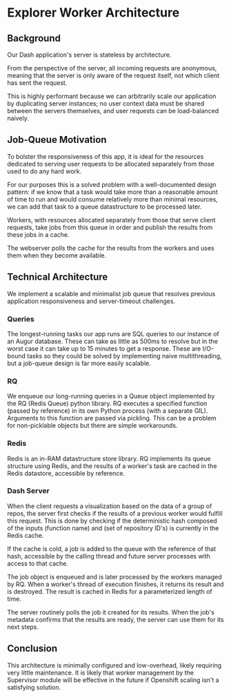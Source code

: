# Explorer Worker Architecture

## Background

Our Dash application's server is stateless by architecture.

From the perspective of the server, all incoming requests are anonymous, meaning that the server is only aware of the request itself, not which client has sent the request.

This is highly performant because we can arbitrarily scale our application by duplicating server instances; no user context data must be shared between the servers themselves, and user requests can be load-balanced naively.

## Job-Queue Motivation

To bolster the responsiveness of this app, it is ideal for the resources dedicated to serving user requests to be allocated separately from those used to do any hard work.

For our purposes this is a solved problem with a well-documented design pattern: if we know that a task would take more than a reasonable amount of time to run and would consume relatively more than minimal resources, we can add that task to a queue datastructure to be processed later.

Workers, with resources allocated separately from those that serve client requests, take jobs from this queue in order and publish the results from these jobs in a cache.

The webserver polls the cache for the results from the workers and uses them when they become available.

## Technical Architecture

We implement a scalable and minimalist job queue that resolves previous application responsiveness and server-timeout challenges.

### Queries

The longest-running tasks our app runs are SQL queries to our instance of an Augur database. These can take as little as 500ms to resolve but in the worst case it can take up to 15 minutes to get a response. These are I/O-bound tasks so they could be solved by implementing naive multithreading, but a job-queue design is far more easily scalable.

### RQ

We enqueue our long-running queries in a Queue object implemented by the RQ (Redis Queue) python library. RQ executes a specified function (passed by reference) in its own Python process (with a separate GIL). Arguments to this function are passed via pickling. This can be a problem for non-picklable objects but there are simple workarounds.

### Redis

Redis is an in-RAM datastructure store library. RQ implements its queue structure using Redis, and the results of a worker's task are cached in the Redis datastore, accessible by reference.

### Dash Server

When the client requests a visualization based on the data of a group of repos, the server first checks if the results of a previous worker would fulfill this request. This is done by checking if the deterministic hash composed of the inputs (function name) and (set of repository ID's) is currently in the Redis cache.

If the cache is cold, a job is added to the queue with the reference of that hash, accessible by the calling thread and future server processes with access to that cache.

The job object is enqueued and is later processed by the workers managed by RQ. When a worker's thread of execution finishes, it returns its result and is destroyed. The result is cached in Redis for a parameterized length of time.

The server routinely polls the job it created for its results. When the job's metadata confirms that the results are ready, the server can use them for its next steps.

## Conclusion

This architecture is minimally configured and low-overhead, likely requiring very little maintenance. It is likely that worker management by the Supervisor module will be effective in the future if Openshift scaling isn't a satisfying solution.
